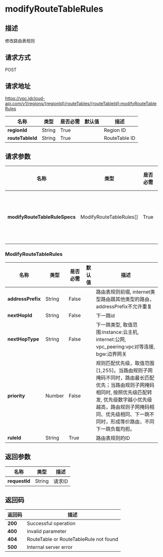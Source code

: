 # modifyRouteTableRules


## 描述
修改路由表规则

## 请求方式
POST

## 请求地址
https://vpc.jdcloud-api.com/v1/regions/{regionId}/routeTables/{routeTableId}:modifyRouteTableRules

|名称|类型|是否必需|默认值|描述|
|---|---|---|---|---|
|**regionId**|String|True||Region ID|
|**routeTableId**|String|True||RouteTable ID|

## 请求参数
|名称|类型|是否必需|默认值|描述|
|---|---|---|---|---|
|**modifyRouteTableRuleSpecs**|ModifyRouteTableRules[]|True||路由表规则信息|

### ModifyRouteTableRules
|名称|类型|是否必需|默认值|描述|
|---|---|---|---|---|
|**addressPrefix**|String|False||路由表规则前缀, internet类型路由跟其他类型的路由，addressPrefix不允许重复|
|**nextHopId**|String|False||下一跳id|
|**nextHopType**|String|False||下一跳类型, 取值范围:instance:云主机, internet:公网, vpc_peering:vpc对等连接, bgw:边界网关|
|**priority**|Number|False||规则匹配优先级，取值范围[1,255]。当路由规则子网掩码不同时，路由最长匹配优先；当路由规则子网掩码相同时, 按照优先级匹配转发, 优先级数字越小优先级越高，路由规则子网掩码相同、优先级相同、下一跳不同时，形成等价路由，不同下一跳负载均担。|
|**ruleId**|String|True||路由表规则的ID|

## 返回参数
|名称|类型|描述|
|---|---|---|
|**requestId**|String|请求ID|



## 返回码
|返回码|描述|
|---|---|
|**200**|Successful operation|
|**400**|invalid parameter|
|**404**|RouteTable or RouteTableRule not found|
|**500**|Internal server error|
